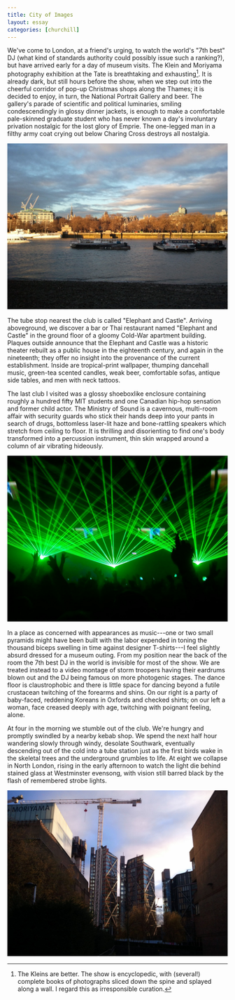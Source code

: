 ```yaml
---
title: City of Images
layout: essay
categories: [churchill]
---
```


We've come to London, at a friend's urging, to watch the world's "7<span
class='ord'>th</span> best" DJ (what kind of standards authority could possibly
issue such a ranking?), but have arrived early for a day of museum visits. The
Klein and Moriyama photography exhibition at the Tate is breathtaking and
exhausting[^1]. It is already dark, but still hours before the show, when we
step out into the cheerful corridor of pop-up Christmas shops along the Thames;
it is decided to enjoy, in turn, the National Portrait Gallery and beer.  The
gallery's parade of scientific and political luminaries, smiling condescendingly
in glossy dinner jackets, is enough to make a comfortable pale-skinned graduate
student who has never known a day's involuntary privation nostalgic for the lost
glory of Emprie. The one-legged man in a filthy army coat crying out below
Charing Cross destroys all nostalgia.

<img src="../attachments/london-3.jpg" />

The tube stop nearest the club is called "Elephant and Castle". Arriving
aboveground, we discover a bar or Thai restaurant named "Elephant and Castle" in
the ground floor of a gloomy Cold-War apartment building.  Plaques outside
announce that the Elephant and Castle was a historic theater rebuilt as a public
house in the eighteenth century, and again in the nineteenth; they offer no
insight into the provenance of the current establishment. Inside are
tropical-print wallpaper, thumping dancehall music, green-tea scented candles,
weak beer, comfortable sofas, antique side tables, and men with neck tattoos.

The last club I visited was a glossy shoeboxlike enclosure containing roughly a
hundred fifty MIT students and one Canadian hip-hop sensation and former child
actor. The Ministry of Sound is a cavernous, multi-room affair with security
guards who stick their hands deep into your pants in search of drugs, bottomless
laser-lit haze and bone-rattling speakers which stretch from ceiling to floor.
It is thrilling and disorienting to find one's body transformed into a
percussion instrument, thin skin wrapped around a column of air vibrating
hideously.

<img src="../attachments/london-5.jpg" />

In a place as concerned with appearances as music---one or two small pyramids
might have been built with the labor expended in toning the thousand biceps
swelling in time against designer T-shirts---I feel slightly absurd dressed for
a museum outing. From my position near the back of the room the 7<span
class='ord'>th</span> best DJ in the world is invisible for most of the show. We
are treated instead to a video montage of storm troopers having their eardrums
blown out and the DJ being famous on more photogenic stages. The dance floor is
claustrophobic and there is little space for dancing beyond a futile crustacean
twitching of the forearms and shins. On our right is a party of baby-faced,
reddening Koreans in Oxfords and checked shirts; on our left a woman, face
creased deeply with age, twitching with poignant feeling, alone.

At four in the morning we stumble out of the club. We're hungry and promptly
swindled by a nearby kebab shop. We spend the next half hour wandering slowly
through windy, desolate Southwark, eventually descending out of the cold into a
tube station just as the first birds wake in the skeletal trees and the
underground grumbles to life. At eight we collapse in North London, rising in
the early afternoon to watch the light die behind stained glass at Westminster
evensong, with vision still barred black by the flash of remembered strobe
lights.

<img src="../attachments/london-4.jpg" />

[^1]: The Kleins are better. The show is encyclopedic, with (several!) complete
books of photographs sliced down the spine and splayed along a wall. I regard
this as irresponsible curation.
